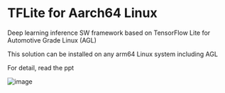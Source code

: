 # TFLite for Aarch64 Linux
Deep learning inference SW framework based on TensorFlow Lite for Automotive Grade Linux (AGL)

This solution can be installed on any arm64 Linux system including AGL

For detail, read the ppt

![image](https://user-images.githubusercontent.com/28533445/71790183-7379f980-3072-11ea-9977-36539c0abcbc.png)
